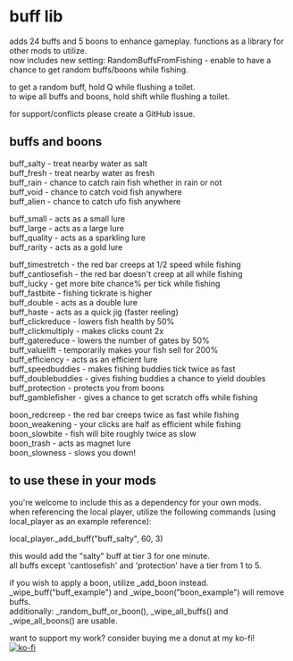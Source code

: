 # buff lib  
adds 24 buffs and 5 boons to enhance gameplay. functions as a library for other mods to utilize.  
now includes new setting: RandomBuffsFromFishing - enable to have a chance to get random buffs/boons while fishing.  
  
to get a random buff, hold Q while flushing a toilet.  
to wipe all buffs and boons, hold shift while flushing a toilet.  
  
for support/conflicts please create a GitHub issue.  
  
## buffs and boons  
buff_salty - treat nearby water as salt  
buff_fresh - treat nearby water as fresh  
buff_rain - chance to catch rain fish whether in rain or not  
buff_void - chance to catch void fish anywhere  
buff_alien - chance to catch ufo fish anywhere  
  
buff_small - acts as a small lure  
buff_large - acts as a large lure  
buff_quality - acts as a sparkling lure  
buff_rarity - acts as a gold lure  
  
buff_timestretch - the red bar creeps at 1/2 speed while fishing  
buff_cantlosefish - the red bar doesn't creep at all while fishing  
buff_lucky - get more bite chance% per tick while fishing  
buff_fastbite - fishing tickrate is higher  
buff_double - acts as a double lure  
buff_haste - acts as a quick jig (faster reeling)  
buff_clickreduce - lowers fish health by 50%  
buff_clickmultiply - makes clicks count 2x  
buff_gatereduce - lowers the number of gates by 50%  
buff_valuelift - temporarily makes your fish sell for 200%  
buff_efficiency - acts as an efficient lure  
buff_speedbuddies - makes fishing buddies tick twice as fast  
buff_doublebuddies - gives fishing buddies a chance to yield doubles  
buff_protection - protects you from boons  
buff_gamblefisher - gives a chance to get scratch offs while fishing  
  
boon_redcreep - the red bar creeps twice as fast while fishing  
boon_weakening - your clicks are half as efficient while fishing  
boon_slowbite - fish will bite roughly twice as slow  
boon_trash - acts as magnet lure  
boon_slowness - slows you down!  
  
## to use these in your mods  
you're welcome to include this as a dependency for your own mods.  
when referencing the local player, utilize the following commands (using local_player as an example reference):  
  
local_player._add_buff("buff_salty", 60, 3)  
  
this would add the "salty" buff at tier 3 for one minute.  
all buffs except 'cantlosefish' and 'protection' have a tier from 1 to 5.  
  
if you wish to apply a boon, utilize _add_boon instead.  
_wipe_buff("buff_example") and _wipe_boon("boon_example") will remove buffs.  
additionally: _random_buff_or_boon(), _wipe_all_buffs() and _wipe_all_boons() are usable.  
  
want to support my work? consider buying me a donut at my ko-fi!  
[![ko-fi](https://ko-fi.com/img/githubbutton_sm.svg)](https://ko-fi.com/S6S519BLBL)
